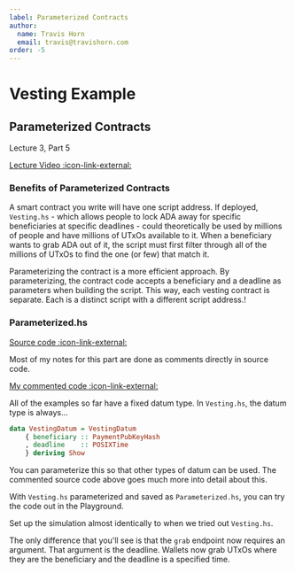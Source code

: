 ```yaml
---
label: Parameterized Contracts
author:
  name: Travis Horn
  email: travis@travishorn.com
order: -5
---
```


# Vesting Example

## Parameterized Contracts

Lecture 3, Part 5

[Lecture Video
:icon-link-external:](https://www.youtube.com/watch?v=XqFILXV_ACM&list=PLNEK_Ejlx3x2zxcfoVGARFExzOHwXFCCL&index=5)

### Benefits of Parameterized Contracts

A smart contract you write will have one script address. If deployed,
`Vesting.hs` - which allows people to lock ADA away for specific beneficiaries
at specific deadlines - could theoretically be used by millions of people and
have millions of UTxOs available to it. When a beneficiary wants to grab ADA out
of it, the script must first filter through all of the millions of UTxOs to find
the one (or few) that match it.

Parameterizing the contract is a more efficient approach. By parameterizing, the
contract code accepts a beneficiary and a deadline as parameters when building
the script. This way, each vesting contract is separate. Each is a distinct
script with a different script address.!

### Parameterized.hs

[Source code
:icon-link-external:](https://github.com/input-output-hk/plutus-pioneer-program/blob/037142877d7275d47314af21413d803dc58a1da3/code/week03/src/Week03/Parameterized.hs)

Most of my notes for this part are done as comments directly in source code.

[My commented code
:icon-link-external:](https://github.com/travishorn/plutus-pioneer-program/blob/main/code/week03/src/Week03/Parameterized.hs)

All of the examples so far have a fixed datum type. In `Vesting.hs`, the datum type is always...

```haskell
data VestingDatum = VestingDatum
    { beneficiary :: PaymentPubKeyHash
    , deadline    :: POSIXTime
    } deriving Show
```

You can parameterize this so that other types of datum can be used. The
commented source code above goes much more into detail about this.

With `Vesting.hs` parameterized and saved as `Parameterized.hs`, you can try the
code out in the Playground.

Set up the simulation almost identically to when we tried out `Vesting.hs`.

The only difference that you'll see is that the `grab` endpoint now requires an
argument. That argument is the deadline. Wallets now grab UTxOs where they are
the beneficiary and the deadline is a specified time.
